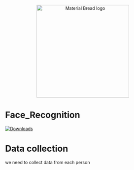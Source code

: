 <p align="center">
    <img width="300" src="https://i.pinimg.com/564x/f6/5a/37/f65a37c4313ad66de0e89e80f5995880.jpg" alt="Material Bread logo">
</p>

# Face_Recognition

[![Downloads](https://img.shields.io/badge/Opencv-install-green)](https://pypi.org/project/opencv-python)

# Data collection
we need to collect data from each person
